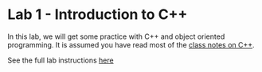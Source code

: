# Lab 1 - Introduction to C++

In this lab, we will get some practice with C\+\+ and object oriented programming.  It is assumed you have read most of the [class notes on C\+\+](https://cpen333.github.io/lectures/cplusplus/).

See the full lab instructions [here](https://cpen333.github.io/labs/cplusplus/)
